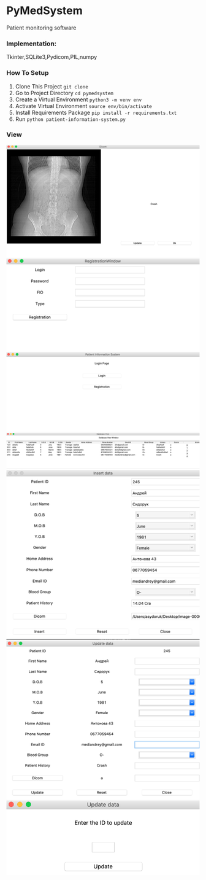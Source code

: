 # PyMedSystem
Patient monitoring software
### Implementation:
Tkinter,SQLite3,Pydicom,PIL,numpy
### How To Setup
1. Clone This Project `git clone`
2. Go to Project Directory `cd pymedsystem`
3. Create a Virtual Environment `python3 -m venv env`
4. Activate Virtual Environment `source env/bin/activate`
5. Install Requirements Package `pip install -r requirements.txt`
6. Run `python patient-information-system.py`
### View
![](screen/1.png)
![](screen/2.png)
![](screen/3.png)
![](screen/4.png)
![](screen/5.png)
![](screen/6.png)
![](screen/7.png)

